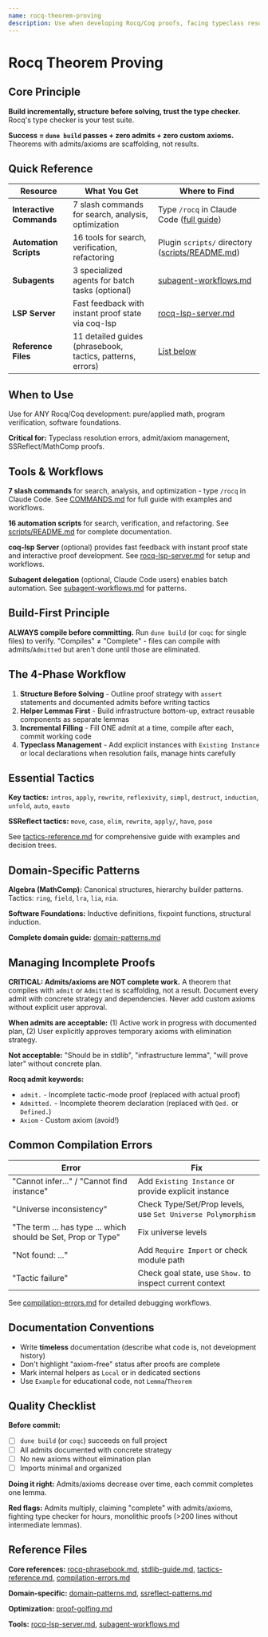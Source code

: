 ```yaml
---
name: rocq-theorem-proving
description: Use when developing Rocq/Coq proofs, facing typeclass resolution errors, managing admits/axioms, or searching standard library/MathComp - provides build-first workflow, instance management patterns, and domain-specific tactics
---
```


# Rocq Theorem Proving

## Core Principle

**Build incrementally, structure before solving, trust the type checker.** Rocq's type checker is your test suite.

**Success = `dune build` passes + zero admits + zero custom axioms.** Theorems with admits/axioms are scaffolding, not results.

## Quick Reference

| **Resource** | **What You Get** | **Where to Find** |
|--------------|------------------|-------------------|
| **Interactive Commands** | 7 slash commands for search, analysis, optimization | Type `/rocq` in Claude Code ([full guide](../../COMMANDS.md)) |
| **Automation Scripts** | 16 tools for search, verification, refactoring | Plugin `scripts/` directory ([scripts/README.md](../../scripts/README.md)) |
| **Subagents** | 3 specialized agents for batch tasks (optional) | [subagent-workflows.md](references/subagent-workflows.md) |
| **LSP Server** | Fast feedback with instant proof state via coq-lsp | [rocq-lsp-server.md](references/rocq-lsp-server.md) |
| **Reference Files** | 11 detailed guides (phrasebook, tactics, patterns, errors) | [List below](#reference-files) |

## When to Use

Use for ANY Rocq/Coq development: pure/applied math, program verification, software foundations.

**Critical for:** Typeclass resolution errors, admit/axiom management, SSReflect/MathComp proofs.

## Tools & Workflows

**7 slash commands** for search, analysis, and optimization - type `/rocq` in Claude Code. See [COMMANDS.md](../../COMMANDS.md) for full guide with examples and workflows.

**16 automation scripts** for search, verification, and refactoring. See [scripts/README.md](../../scripts/README.md) for complete documentation.

**coq-lsp Server** (optional) provides fast feedback with instant proof state and interactive proof development. See [rocq-lsp-server.md](references/rocq-lsp-server.md) for setup and workflows.

**Subagent delegation** (optional, Claude Code users) enables batch automation. See [subagent-workflows.md](references/subagent-workflows.md) for patterns.

## Build-First Principle

**ALWAYS compile before committing.** Run `dune build` (or `coqc` for single files) to verify. "Compiles" ≠ "Complete" - files can compile with admits/`Admitted` but aren't done until those are eliminated.

## The 4-Phase Workflow

1. **Structure Before Solving** - Outline proof strategy with `assert` statements and documented admits before writing tactics
2. **Helper Lemmas First** - Build infrastructure bottom-up, extract reusable components as separate lemmas
3. **Incremental Filling** - Fill ONE admit at a time, compile after each, commit working code
4. **Typeclass Management** - Add explicit instances with `Existing Instance` or local declarations when resolution fails, manage hints carefully

## Essential Tactics

**Key tactics:** `intros`, `apply`, `rewrite`, `reflexivity`, `simpl`, `destruct`, `induction`, `unfold`, `auto`, `eauto`

**SSReflect tactics:** `move`, `case`, `elim`, `rewrite`, `apply/`, `have`, `pose`

See [tactics-reference.md](references/tactics-reference.md) for comprehensive guide with examples and decision trees.

## Domain-Specific Patterns

**Algebra (MathComp):** Canonical structures, hierarchy builder patterns. Tactics: `ring`, `field`, `lra`, `lia`, `nia`.

**Software Foundations:** Inductive definitions, fixpoint functions, structural induction.

**Complete domain guide:** [domain-patterns.md](references/domain-patterns.md)

## Managing Incomplete Proofs

**CRITICAL: Admits/axioms are NOT complete work.** A theorem that compiles with `admit` or `Admitted` is scaffolding, not a result. Document every admit with concrete strategy and dependencies. Never add custom axioms without explicit user approval.

**When admits are acceptable:** (1) Active work in progress with documented plan, (2) User explicitly approves temporary axioms with elimination strategy.

**Not acceptable:** "Should be in stdlib", "infrastructure lemma", "will prove later" without concrete plan.

**Rocq admit keywords:**
- `admit.` - Incomplete tactic-mode proof (replaced with actual proof)
- `Admitted.` - Incomplete theorem declaration (replaced with `Qed.` or `Defined.`)
- `Axiom` - Custom axiom (avoid!)

## Common Compilation Errors

| Error | Fix |
|-------|-----|
| "Cannot infer..." / "Cannot find instance" | Add `Existing Instance` or provide explicit instance |
| "Universe inconsistency" | Check Type/Set/Prop levels, use `Set Universe Polymorphism` |
| "The term ... has type ... which should be Set, Prop or Type" | Fix universe levels |
| "Not found: ..." | Add `Require Import` or check module path |
| "Tactic failure" | Check goal state, use `Show.` to inspect current context |

See [compilation-errors.md](references/compilation-errors.md) for detailed debugging workflows.

## Documentation Conventions

- Write **timeless** documentation (describe what code is, not development history)
- Don't highlight "axiom-free" status after proofs are complete
- Mark internal helpers as `Local` or in dedicated sections
- Use `Example` for educational code, not `Lemma`/`Theorem`

## Quality Checklist

**Before commit:**
- [ ] `dune build` (or `coqc`) succeeds on full project
- [ ] All admits documented with concrete strategy
- [ ] No new axioms without elimination plan
- [ ] Imports minimal and organized

**Doing it right:** Admits/axioms decrease over time, each commit completes one lemma.

**Red flags:** Admits multiply, claiming "complete" with admits/axioms, fighting type checker for hours, monolithic proofs (>200 lines without intermediate lemmas).

## Reference Files

**Core references:** [rocq-phrasebook.md](references/rocq-phrasebook.md), [stdlib-guide.md](references/stdlib-guide.md), [tactics-reference.md](references/tactics-reference.md), [compilation-errors.md](references/compilation-errors.md)

**Domain-specific:** [domain-patterns.md](references/domain-patterns.md), [ssreflect-patterns.md](references/ssreflect-patterns.md)

**Optimization:** [proof-golfing.md](references/proof-golfing.md)

**Tools:** [rocq-lsp-server.md](references/rocq-lsp-server.md), [subagent-workflows.md](references/subagent-workflows.md)

